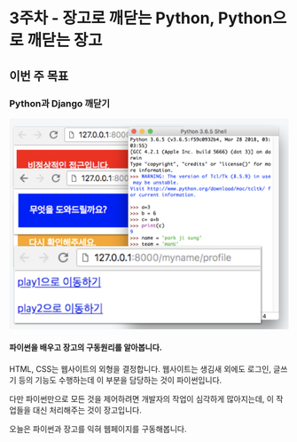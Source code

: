 # 3주차 - 장고로 깨닫는 Python, Python으로 깨닫는 장고

## 이번 주 목표

### Python과 Django 깨닫기

![](../.gitbook/assets/image%20%2849%29.png)

#### 파이썬을 배우고 장고의 구동원리를 알아봅니다.

HTML, CSS는 웹사이트의 외형을 결정합니다. 웹사이트는 생김새 외에도 로그인, 글쓰기 등의 기능도 수행하는데 이 부분을 담당하는 것이 파이썬입니다. 

다만 파이썬만으로 모든 것을 제어하려면 개발자의 작업이 심각하게 많아지는데, 이 작업들을 대신 처리해주는 것이 장고입니다. 

오늘은 파이썬과 장고를 익혀 웹페이지를 구동해봅니다.


